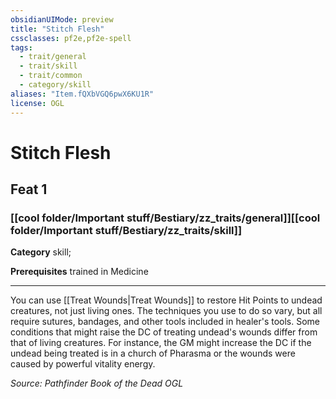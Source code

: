 ```yaml
---
obsidianUIMode: preview
title: "Stitch Flesh"
cssclasses: pf2e,pf2e-spell
tags:
  - trait/general
  - trait/skill
  - trait/common
  - category/skill
aliases: "Item.fQXbVGQ6pwX6KU1R"
license: OGL
---
```

# Stitch Flesh
## Feat 1
### [[cool folder/Important stuff/Bestiary/zz_traits/general]][[cool folder/Important stuff/Bestiary/zz_traits/skill]]

**Category** skill; 



**Prerequisites** trained in Medicine
* * *
You can use [[Treat Wounds|Treat Wounds]] to restore Hit Points to undead creatures, not just living ones. The techniques you use to do so vary, but all require sutures, bandages, and other tools included in healer's tools. Some conditions that might raise the DC of treating undead's wounds differ from that of living creatures. For instance, the GM might increase the DC if the undead being treated is in a church of Pharasma or the wounds were caused by powerful vitality energy.

*Source: Pathfinder Book of the Dead*
*OGL*